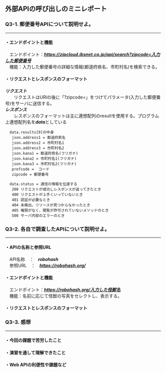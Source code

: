## 外部APIの呼び出しのミニレポート
### Q3-1. 郵便番号APIについて説明せよ。
---  
#### ・エンドポイントと機能  
　エンドポイント：***https://zipcloud.ibsnet.co.jp/api/search?zipcode=入力した郵便番号***  
　機能：入力した郵便番号の詳細な情報(都道府県名、市町村名)を検索できる。  
  
#### ・リクエストとレスポンスのフォーマット  
 ***リクエスト***  
　　リクエストはURIの後に「?zipcode=」をつけてパラメータ(入力した郵便番号)をサーバに送信する。  
 ***レスポンス***  
　　レスポンスのフォーマットは主に連想配列のresultを使用する。プログラム上連想配列名を***data***としている  
       
      data.results[0]の中身   
       json.address1 = 都道府県名  
       json.address2 = 市町村名1  
       json.address3 = 市町村名2  
       json.kana1 = 都道府県名(フリガナ)  
       json.kana2 = 市町村名1(フリガナ)  
       json.kana3 = 市町村名2(フリガナ)  
       prefcode =  コード  
       zipcode = 郵便番号  
         
      data.status = 通信の情報を伝達する  
       200 リクエストが成功しレスポンスが返ってきたとき  
       400 リクエストが上手くいっていないとき  
       401 認証が必要なとき  
       404 未検出。リソースが見つからなかったとき  
       405 権限がなく、閲覧が許可されていないメソッドのとき  
       500 サーバ内部のエラーのとき  
  
### Q3-2. 各自で調査したAPIについて説明せよ。
---  
#### ・APIの名称と参照URL  
　API名称　：　***robohash***  
　参照URL　：　***https://robohash.org/***  
  
#### ・エンドポイントと機能  
　エンドポイント：***https://robohash.org/入力した怪獣名***  
　機能：名前に応じて怪獣の写真をセレクトし、表示する。  

#### ・リクエストとレスポンスのフォーマット  


### Q3-3. 感想  
---  
#### ・今回の課題で苦労したこと  


#### ・演習を通して理解できたこと  


#### ・Web APIの利便性や課題など  
